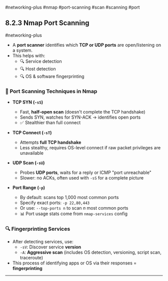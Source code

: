 #networking-plus #nmap #port-scanning #scan #scanning #port 

## 8.2.3 Nmap Port Scanning  
#networking-plus

- A **port scanner** identifies which **TCP or UDP ports** are open/listening on a system.
- This helps with:
  - 🔍 Service detection  
  - 🔍 Host detection  
  - 🔍 OS & software fingerprinting

### 🧱 Port Scanning Techniques in Nmap

- **TCP SYN (`-sS`)**
  - Fast, **half-open scan** (doesn't complete the TCP handshake)
  - Sends SYN, watches for SYN-ACK → identifies open ports
  - ✅ Stealthier than full connect

- **TCP Connect (`-sT`)**
  - Attempts **full TCP handshake**
  - Less stealthy, requires OS-level connect if raw packet privileges are unavailable

- **UDP Scan (`-sU`)**
  - Probes **UDP ports**, waits for a reply or ICMP "port unreachable"
  - Slower: no ACKs, often used with `-sS` for a complete picture

- **Port Range (`-p`)**
  - By default: scans top 1,000 most common ports  
  - Specify exact ports: `-p 22,80,443`  
  - Or use: `--top-ports n` to scan *n* most common ports  
  - 📊 Port usage stats come from `nmap-services` config

### 🔍 Fingerprinting Services

- After detecting services, use:
  - `-sV`: Discover service **version**
  - `-A`: **Aggressive scan** (includes OS detection, versioning, script scan, traceroute)
- This process of identifying apps or OS via their responses = **fingerprinting**

---

